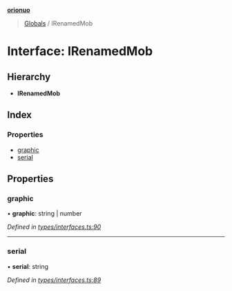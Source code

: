 **[orionuo](../README.md)**

> [Globals](../globals.md) / IRenamedMob

# Interface: IRenamedMob

## Hierarchy

* **IRenamedMob**

## Index

### Properties

* [graphic](irenamedmob.md#graphic)
* [serial](irenamedmob.md#serial)

## Properties

### graphic

•  **graphic**: string \| number

*Defined in [types/interfaces.ts:90](https://github.com/msviha/orionuo/blob/c96a2eb/src/types/interfaces.ts#L90)*

___

### serial

•  **serial**: string

*Defined in [types/interfaces.ts:89](https://github.com/msviha/orionuo/blob/c96a2eb/src/types/interfaces.ts#L89)*
